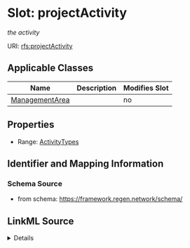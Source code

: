

# Slot: projectActivity


_the activity_



URI: [rfs:projectActivity](https://framework.regen.network/schema/projectActivity)



<!-- no inheritance hierarchy -->





## Applicable Classes

| Name | Description | Modifies Slot |
| --- | --- | --- |
| [ManagementArea](ManagementArea.md) |  |  no  |







## Properties

* Range: [ActivityTypes](ActivityTypes.md)





## Identifier and Mapping Information







### Schema Source


* from schema: https://framework.regen.network/schema/




## LinkML Source

<details>
```yaml
name: projectActivity
description: the activity
from_schema: https://framework.regen.network/schema/
rank: 1000
slot_uri: rfs:projectActivity
alias: projectActivity
owner: ManagementArea
domain_of:
- ManagementArea
range: ActivityTypes

```
</details>